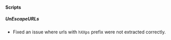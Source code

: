 
#### Scripts
##### UnEscapeURLs
- Fixed an issue where urls with `hXXps` prefix were not extracted correctly.
